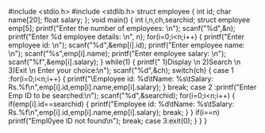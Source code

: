 #include <stdio.h> 
#include <stdlib.h> 
struct employee 
{ 
 int id;
 char name[20];
 float salary;
};
void main() 
{ 
 int i,n,ch,searchid;
 struct employee emp[5];
 printf("Enter the number of employees: \n");
 scanf("%d",&n);
 printf("Enter %d employee details: \n", n);
 for(i=0;i<n;i++)
 { 
 printf("Enter employee id: \n");
 scanf("%d",&emp[i].id);
 printf("Enter employee name: \n");
 scanf("%s",emp[i].name);
 printf("Enter employee salary: \n");
 scanf("%f",&emp[i].salary);
 }
 while(1) 
 { 
 printf(" 1)Display \n 2)Search \n 3)Exit \n Enter your choice:\n");
 scanf("%d",&ch);
 switch(ch) 
 { 
 case 1 :for(i=0;i<n;i++)
 { 
 printf("\Employee id: %d\tName: %s\tSalary: 
Rs.%f\n",emp[i].id,emp[i].name,emp[i].salary);
 } 
 break;
 case 2 :printf("Enter Emp ID to be searched:\n");
 scanf("%d",&searchid);
 for(i=0;i<n;i++)
 { 
 if(emp[i].id==searchid) 
 { 
 printf("Employee id: %d\tName: %s\tSalary: 
Rs.%f\n",emp[i].id,emp[i].name,emp[i].salary);
 break;
 } 
 } 
 if(i==n) 
 printf("Empl0yee ID not found\n");
 break;
 case 3:exit(0);
 } 
 } 
}

